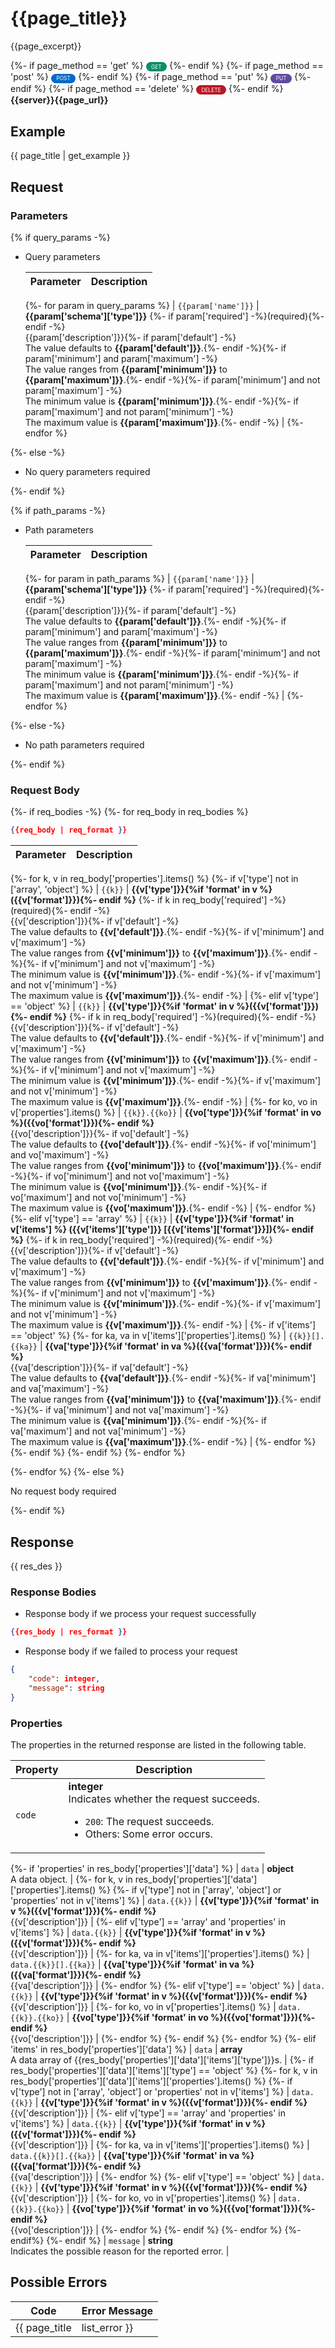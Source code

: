 # {{page_title}}

{{page_excerpt}}

<div>
    {%- if page_method == 'get' %}
    <div style="display: inline-block; background: #0d8d67; font-size: 0.6em; border-radius: 10px; color: #ffffff; padding: 0.3em 1em;">
        <span>GET</span>
    </div>
    {%- endif %}
    {%- if page_method == 'post' %}
    <div style="display: inline-block; background: #026aca; font-size: 0.6em; border-radius: 10px; color: #ffffff; padding: 0.3em 1em;">
        <span>POST</span>
    </div>
    {%- endif %}
    {%- if page_method == 'put' %}
    <div style="display: inline-block; background: #604aa2; font-size: 0.6em; border-radius: 10px; color: #ffffff; padding: 0.3em 1em;">
        <span>PUT</span>
    </div>
    {%- endif %}
    {%- if page_method == 'delete' %}
    <div style="display: inline-block; background: #b91926; font-size: 0.6em; border-radius: 10px; color: #ffffff; padding: 0.3em 1em;">
        <span>DELETE</span>
    </div>
    {%- endif %}
    <span style="font-weight: bold;">  {{server}}{{page_url}}</span>
</div>

## Example

{{ page_title | get_example }}

## Request

### Parameters

{% if query_params -%}

- Query parameters

    | Parameter        | Description                                                                               |
    |------------------|-------------------------------------------------------------------------------------------|
    {%- for param in query_params %}
    | `{{param['name']}}`  | **{{param['schema']['type']}}** {%- if param['required'] -%}(required){%- endif -%}<br>{{param['description']}}{%- if param['default'] -%}<br>The value defaults to **{{param['default']}}**.{%- endif -%}{%- if param['minimum'] and param['maximum'] -%}<br>The value ranges from **{{param['minimum']}}** to **{{param['maximum']}}**.{%- endif -%}{%- if param['minimum'] and not param['maximum'] -%}<br>The minimum value is **{{param['minimum']}}**.{%- endif -%}{%- if param['maximum'] and not param['minimum'] -%}<br>The maximum value is **{{param['maximum']}}**.{%- endif -%} |
    {%- endfor %}

{%- else -%}

- No query parameters required

{%- endif %}

{% if path_params -%}

- Path parameters

    | Parameter        | Description                                                                               |
    |------------------|-------------------------------------------------------------------------------------------|
    {%- for param in path_params %}
    | `{{param['name']}}`  | **{{param['schema']['type']}}** {%- if param['required'] -%}(required){%- endif -%}<br>{{param['description']}}{%- if param['default'] -%}<br>The value defaults to **{{param['default']}}**.{%- endif -%}{%- if param['minimum'] and param['maximum'] -%}<br>The value ranges from **{{param['minimum']}}** to **{{param['maximum']}}**.{%- endif -%}{%- if param['minimum'] and not param['maximum'] -%}<br>The minimum value is **{{param['minimum']}}**.{%- endif -%}{%- if param['maximum'] and not param['minimum'] -%}<br>The maximum value is **{{param['maximum']}}**.{%- endif -%} |
    {%- endfor %}

{%- else -%}

- No path parameters required

{%- endif %}

### Request Body

{%- if req_bodies -%}
{%- for req_body in req_bodies %}

```json
{{req_body | req_format }}
```

| Parameter        | Description                                                                               |
|------------------|-------------------------------------------------------------------------------------------|
{%- for k, v in req_body['properties'].items() %}
{%- if v['type'] not in ['array', 'object'] %}
| `{{k}}`  | **{{v['type']}}{%if 'format' in v %}({{v['format']}}){%- endif %}** {%- if k in req_body['required'] -%}(required){%- endif -%}<br>{{v['description']}}{%- if v['default'] -%}<br>The value defaults to **{{v['default']}}**.{%- endif -%}{%- if v['minimum'] and v['maximum'] -%}<br>The value ranges from **{{v['minimum']}}** to **{{v['maximum']}}**.{%- endif -%}{%- if v['minimum'] and not v['maximum'] -%}<br>The minimum value is **{{v['minimum']}}**.{%- endif -%}{%- if v['maximum'] and not v['minimum'] -%}<br>The maximum value is **{{v['maximum']}}**.{%- endif -%} |
{%- elif v['type'] == 'object' %}
| `{{k}}`  | **{{v['type']}}{%if 'format' in v %}({{v['format']}}){%- endif %}** {%- if k in req_body['required'] -%}(required){%- endif -%}<br>{{v['description']}}{%- if v['default'] -%}<br>The value defaults to **{{v['default']}}**.{%- endif -%}{%- if v['minimum'] and v['maximum'] -%}<br>The value ranges from **{{v['minimum']}}** to **{{v['maximum']}}**.{%- endif -%}{%- if v['minimum'] and not v['maximum'] -%}<br>The minimum value is **{{v['minimum']}}**.{%- endif -%}{%- if v['maximum'] and not v['minimum'] -%}<br>The maximum value is **{{v['maximum']}}**.{%- endif -%} |
{%- for ko, vo in v['properties'].items() %}
| `{{k}}.{{ko}}`  | **{{vo['type']}}{%if 'format' in vo %}({{vo['format']}}){%- endif %}**<br>{{vo['description']}}{%- if vo['default'] -%}<br>The value defaults to **{{vo['default']}}**.{%- endif -%}{%- if vo['minimum'] and vo['maximum'] -%}<br>The value ranges from **{{vo['minimum']}}** to **{{vo['maximum']}}**.{%- endif -%}{%- if vo['minimum'] and not vo['maximum'] -%}<br>The minimum value is **{{vo['minimum']}}**.{%- endif -%}{%- if vo['maximum'] and not vo['minimum'] -%}<br>The maximum value is **{{vo['maximum']}}**.{%- endif -%} |
{%- endfor %}
{%- elif v['type'] == 'array' %}
| `{{k}}`  | **{{v['type']}}{%if 'format' in v['items'] %} ({{v['items']['type']}} \[{{v['items']['format']}}\]){%- endif %}** {%- if k in req_body['required'] -%}(required){%- endif -%}<br>{{v['description']}}{%- if v['default'] -%}<br>The value defaults to **{{v['default']}}**.{%- endif -%}{%- if v['minimum'] and v['maximum'] -%}<br>The value ranges from **{{v['minimum']}}** to **{{v['maximum']}}**.{%- endif -%}{%- if v['minimum'] and not v['maximum'] -%}<br>The minimum value is **{{v['minimum']}}**.{%- endif -%}{%- if v['maximum'] and not v['minimum'] -%}<br>The maximum value is **{{v['maximum']}}**.{%- endif -%} |
{%- if v['items'] == 'object' %}
{%- for ka, va in v['items']['properties'].items() %}
| `{{k}}[].{{ka}}`  | **{{va['type']}}{%if 'format' in va %}({{va['format']}}){%- endif %}**<br>{{va['description']}}{%- if va['default'] -%}<br>The value defaults to **{{va['default']}}**.{%- endif -%}{%- if va['minimum'] and va['maximum'] -%}<br>The value ranges from **{{va['minimum']}}** to **{{va['maximum']}}**.{%- endif -%}{%- if va['minimum'] and not va['maximum'] -%}<br>The minimum value is **{{va['minimum']}}**.{%- endif -%}{%- if va['maximum'] and not va['minimum'] -%}<br>The maximum value is **{{va['maximum']}}**.{%- endif -%} |
{%- endfor %}
{%- endif %}
{%- endif %}
{%- endfor %}


{%- endfor %}
{%- else %}

No request body required

{%- endif %}

## Response

{{ res_des }}

### Response Bodies

- Response body if we process your request successfully

```json
{{res_body | res_format }}
```

- Response body if we failed to process your request

```json
{
    "code": integer,
    "message": string
}
```

### Properties

The properties in the returned response are listed in the following table.

| Property | Description                                                                                                                                 |
|----------|---------------------------------------------------------------------------------------------------------------------------------------------|
| `code`   | **integer**<br>Indicates whether the request succeeds.<br><ul><li>`200`: The request succeeds.</li><li>Others: Some error occurs.</li></ul> |
{%- if 'properties' in res_body['properties']['data'] %}
| `data`    | **object**<br>A data object. |
{%- for k, v in res_body['properties']['data']['properties'].items() %}
{%- if v['type'] not in ['array', 'object'] or 'properties' not in v['items'] %}
| `data.{{k}}`   | **{{v['type']}}{%if 'format' in v %}({{v['format']}}){%- endif %}**<br>{{v['description']}} |
{%- elif v['type'] == 'array' and 'properties' in v['items'] %}
| `data.{{k}}`   | **{{v['type']}}{%if 'format' in v %}({{v['format']}}){%- endif %}**<br>{{v['description']}} |
{%- for ka, va in v['items']['properties'].items() %}
| `data.{{k}}[].{{ka}}`   | **{{va['type']}}{%if 'format' in va %}({{va['format']}}){%- endif %}**<br>{{va['description']}} |
{%- endfor %}
{%- elif v['type'] == 'object' %}
| `data.{{k}}`   | **{{v['type']}}{%if 'format' in v %}({{v['format']}}){%- endif %}**<br>{{v['description']}} |
{%- for ko, vo in v['properties'].items() %}
| `data.{{k}}.{{ko}}`   | **{{vo['type']}}{%if 'format' in vo %}({{vo['format']}}){%- endif %}**<br>{{vo['description']}} |
{%- endfor %}
{%- endif %}
{%- endfor %}
{%- elif 'items' in res_body['properties']['data'] %}
| `data`  | **array**<br>A data array of {{res_body['properties']['data']['items']['type']}}s. |
{%- if res_body['properties']['data']['items']['type'] == 'object' %}
{%- for k, v in res_body['properties']['data']['items']['properties'].items() %}
{%- if v['type'] not in ['array', 'object'] or 'properties' not in v['items'] %}
| `data.{{k}}`   | **{{v['type']}}{%if 'format' in v %}({{v['format']}}){%- endif %}**<br>{{v['description']}} |
{%- elif v['type'] == 'array' and 'properties' in v['items'] %}
| `data.{{k}}`   | **{{v['type']}}{%if 'format' in v %}({{v['format']}}){%- endif %}**<br>{{v['description']}} |
{%- for ka, va in v['items']['properties'].items() %}
| `data.{{k}}[].{{ka}}`   | **{{va['type']}}{%if 'format' in va %}({{va['format']}}){%- endif %}**<br>{{va['description']}} |
{%- endfor %}
{%- elif v['type'] == 'object' %}
| `data.{{k}}`   | **{{v['type']}}{%if 'format' in v %}({{v['format']}}){%- endif %}**<br>{{v['description']}} |
{%- for ko, vo in v['properties'].items() %}
| `data.{{k}}.{{ko}}`   | **{{vo['type']}}{%if 'format' in vo %}({{vo['format']}}){%- endif %}**<br>{{vo['description']}} |
{%- endfor %}
{%- endif %}
{%- endfor %}
{%- endif%}
{%- endif %}
| `message`  | **string**<br>Indicates the possible reason for the reported error. |

## Possible Errors

| Code | Error Message |
| ---- | ------------- |
{{ page_title | list_error }}
